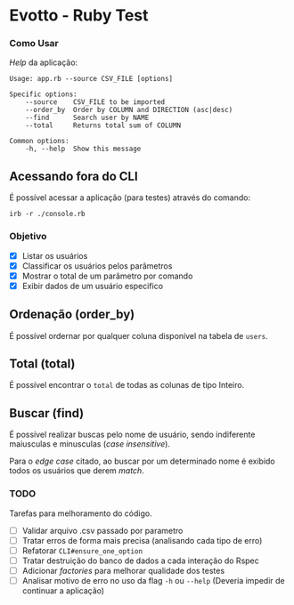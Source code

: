 # Evotto - Ruby Test

### Como Usar
_Help_ da aplicação:
```
Usage: app.rb --source CSV_FILE [options]

Specific options:
    --source    CSV_FILE to be imported
    --order_by  Order by COLUMN and DIRECTION (asc|desc)
    --find      Search user by NAME
    --total     Returns total sum of COLUMN

Common options:
    -h, --help  Show this message
```

## Acessando fora do CLI
É possível acessar a aplicação (para testes) através do comando:

```
irb -r ./console.rb
```

### Objetivo
- [x] Listar os usuários
- [x] Classificar os usuários pelos parâmetros
- [x] Mostrar o total de um parâmetro por comando
- [x] Exibir dados de um usuário especifico

## Ordenação (order_by)
É possível ordernar por qualquer coluna disponível na tabela de `users`.

## Total (total)
É possível encontrar o `total` de todas as colunas de tipo Inteiro.


## Buscar (find)
É possível realizar buscas pelo nome de usuário, sendo indiferente maiusculas e minusculas (_case insensitive_).

Para o _edge case_ citado, ao buscar por um determinado nome é exibido todos os usuários que derem _match_.

### TODO
Tarefas para melhoramento do código.

- [ ] Validar arquivo .csv passado por parametro
- [ ] Tratar erros de forma mais precisa (analisando cada tipo de erro)
- [ ] Refatorar `CLI#ensure_one_option`
- [ ] Tratar destruição do banco de dados a cada interação do Rspec
- [ ] Adicionar _factories_ para melhorar qualidade dos testes
- [ ] Analisar motivo de erro no uso da flag `-h` ou `--help` (Deveria impedir de continuar a aplicação)
